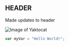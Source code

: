 ## HEADER

Made updates to header

![Image of Yaktocat](https://octodex.github.com/images/yaktocat.png)

``` javascript
var myVar = "Hello World!";
```